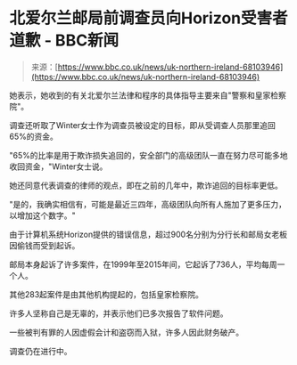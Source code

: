 <!--yml

category: 未分类

date: 2024-05-27 15:10:52

-->

# 北爱尔兰邮局前调查员向Horizon受害者道歉 - BBC新闻

> 来源：[https://www.bbc.co.uk/news/uk-northern-ireland-68103946](https://www.bbc.co.uk/news/uk-northern-ireland-68103946)

她表示，她收到的有关北爱尔兰法律和程序的具体指导主要来自"警察和皇家检察院"。

调查还听取了Winter女士作为调查员被设定的目标，即从受调查人员那里追回65%的资金。

"65%的比率是用于欺诈损失追回的，安全部门的高级团队一直在努力尽可能多地收回资金，"Winter女士说。

她还同意代表调查的律师的观点，即在之前的几年中，欺诈追回的目标率更低。

"是的，我确实相信有，可能是最近三四年，高级团队向所有人施加了更多压力，以增加这个数字。"

由于计算机系统Horizon提供的错误信息，超过900名分别为分行长和邮局女老板因偷钱而受到起诉。

邮局本身起诉了许多案件，在1999年至2015年间，它起诉了736人，平均每周一个人。

其他283起案件是由其他机构提起的，包括皇家检察院。

许多人坚称自己是无辜的，并表示他们已多次报告了软件问题。

一些被判有罪的人因虚假会计和盗窃而入狱，许多人因此财务破产。

调查仍在进行中。
